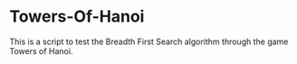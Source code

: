 # Towers-Of-Hanoi

This is a script to test the Breadth First Search algorithm through the game Towers of Hanoi.
